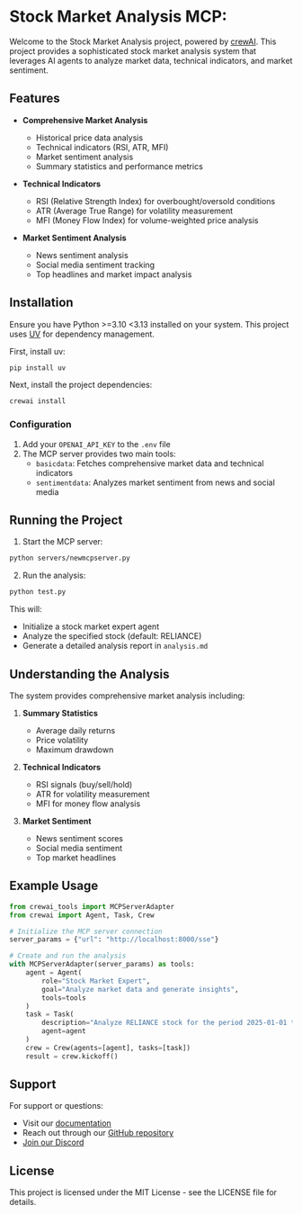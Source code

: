 # Stock Market Analysis MCP:

Welcome to the Stock Market Analysis project, powered by [crewAI](https://crewai.com). This project provides a sophisticated stock market analysis system that leverages AI agents to analyze market data, technical indicators, and market sentiment.

## Features

- **Comprehensive Market Analysis**
  - Historical price data analysis
  - Technical indicators (RSI, ATR, MFI)
  - Market sentiment analysis
  - Summary statistics and performance metrics

- **Technical Indicators**
  - RSI (Relative Strength Index) for overbought/oversold conditions
  - ATR (Average True Range) for volatility measurement
  - MFI (Money Flow Index) for volume-weighted price analysis

- **Market Sentiment Analysis**
  - News sentiment analysis
  - Social media sentiment tracking
  - Top headlines and market impact analysis

## Installation

Ensure you have Python >=3.10 <3.13 installed on your system. This project uses [UV](https://docs.astral.sh/uv/) for dependency management.

First, install uv:
```bash
pip install uv
```

Next, install the project dependencies:
```bash
crewai install
```

### Configuration

1. Add your `OPENAI_API_KEY` to the `.env` file
2. The MCP server provides two main tools:
   - `basicdata`: Fetches comprehensive market data and technical indicators
   - `sentimentdata`: Analyzes market sentiment from news and social media

## Running the Project

1. Start the MCP server:
```bash
python servers/newmcpserver.py
```

2. Run the analysis:
```bash
python test.py
```

This will:
- Initialize a stock market expert agent
- Analyze the specified stock (default: RELIANCE)
- Generate a detailed analysis report in `analysis.md`

## Understanding the Analysis

The system provides comprehensive market analysis including:

1. **Summary Statistics**
   - Average daily returns
   - Price volatility
   - Maximum drawdown

2. **Technical Indicators**
   - RSI signals (buy/sell/hold)
   - ATR for volatility measurement
   - MFI for money flow analysis

3. **Market Sentiment**
   - News sentiment scores
   - Social media sentiment
   - Top market headlines

## Example Usage

```python
from crewai_tools import MCPServerAdapter
from crewai import Agent, Task, Crew

# Initialize the MCP server connection
server_params = {"url": "http://localhost:8000/sse"}

# Create and run the analysis
with MCPServerAdapter(server_params) as tools:
    agent = Agent(
        role="Stock Market Expert",
        goal="Analyze market data and generate insights",
        tools=tools
    )
    task = Task(
        description="Analyze RELIANCE stock for the period 2025-01-01 to 2025-01-30",
        agent=agent
    )
    crew = Crew(agents=[agent], tasks=[task])
    result = crew.kickoff()
```

## Support

For support or questions:
- Visit our [documentation](https://docs.crewai.com)
- Reach out through our [GitHub repository](https://github.com/joaomdmoura/crewai)
- [Join our Discord](https://discord.com/invite/X4JWnZnxPb)

## License

This project is licensed under the MIT License - see the LICENSE file for details.
